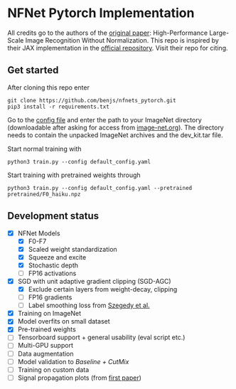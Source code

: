# NFNet Pytorch Implementation

All credits go to the authors of the [original paper](https://arxiv.org/abs/2102.06171): High-Performance Large-Scale Image Recognition Without Normalization. This repo is inspired by their JAX implementation in the [official repository](https://github.com/deepmind/deepmind-research/blob/master/nfnets/). Visit their repo for citing.

## Get started
After cloning this repo enter
```
git clone https://github.com/benjs/nfnets_pytorch.git
pip3 install -r requirements.txt
```
Go to the [config file](default_config.yaml) and enter the path to your ImageNet directory (downloadable after asking for access from [image-net.org](http://www.image-net.org/challenges/LSVRC/2012/downloads.php#images)).
The directory needs to contain the unpacked ImageNet archives and the dev_kit.tar file.

Start normal training with
```
python3 train.py --config default_config.yaml
```

Start training with pretrained weights through
```
python3 train.py --config default_config.yaml --pretrained pretrained/F0_haiku.npz
```


## Development status

- [x] NFNet Models
  - [x] F0-F7
  - [x] Scaled weight standardization
  - [x] Squeeze and excite
  - [x] Stochastic depth
  - [ ] FP16 activations
- [x] SGD with unit adaptive gradient clipping (SGD-AGC)
  - [x] Exclude certain layers from weight-decay, clipping
  - [ ] FP16 gradients
  - [ ] Label smoothing loss from [Szegedy et al.](https://arxiv.org/abs/1512.00567)
- [x] Training on ImageNet
- [x] Model overfits on small dataset
- [x] Pre-trained weights 
- [ ] Tensorboard support + general usability (eval script etc.)
- [ ] Multi-GPU support
- [ ] Data augmentation
- [ ] Model validation to _Baseline + CutMix_ 
- [ ] Training on custom data
- [ ] Signal propagation plots (from [first paper](https://arxiv.org/abs/2101.08692))
